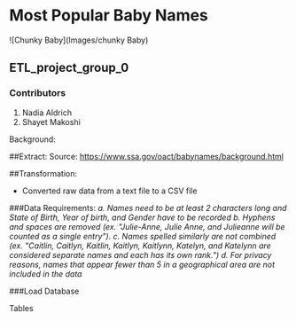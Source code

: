 # Most Popular Baby Names
![Chunky Baby](Images/chunky Baby)


## ETL_project_group_0

### Contributors
1. Nadia Aldrich
2. Shayet Makoshi

Background:

##Extract:
Source: https://www.ssa.gov/oact/babynames/background.html



##Transformation:
- Converted raw data from a text file to a CSV file


###Data Requirements:
*a. Names need to be at least 2 characters long and State of Birth, Year of birth, and Gender have to be recorded*
*b. Hyphens and spaces are removed (ex. "Julie-Anne, Julie Anne, and Julieanne will be counted as a single entry").*
*c. Names spelled similarly are not combined (ex. "Caitlin, Caitlyn, Kaitlin, Kaitlyn, Kaitlynn, Katelyn, and Katelynn are considered separate names and each has its own rank.")*
*d. For privacy reasons, names that appear fewer than 5 in a geographical area are not included in the data*


###Load
Database

Tables
